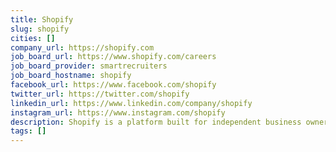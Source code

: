 ```yaml
---
title: Shopify
slug: shopify
cities: []
company_url: https://shopify.com
job_board_url: https://www.shopify.com/careers
job_board_provider: smartrecruiters
job_board_hostname: shopify
facebook_url: https://www.facebook.com/shopify
twitter_url: https://twitter.com/shopify
linkedin_url: https://www.linkedin.com/company/shopify
instagram_url: https://www.instagram.com/shopify
description: Shopify is a platform built for independent business owners of all shapes and sizes to start, sell, market and manage their businesses online, in-store, and everywhere between.
tags: []
---
```

